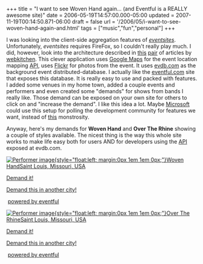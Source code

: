 +++
title = "I want to see Woven Hand again... (and Eventful is a REALLY awesome site)"
date = 2006-05-19T14:57:00.000-05:00
updated = 2007-11-19T00:14:50.871-06:00
draft = false
url = '/2006/05/i-want-to-see-woven-hand-again-and.html'
tags = ["music","fun","personal"]
+++

I was looking into the client-side aggregation features of [_eventsites_](http://www.eventsites.co.uk/ "Event Sites"). Unfortunately, _eventsites_ requires FireFox, so I couldn't really play much. I did, however, look into the architecture described in [this](http://www.webkitchen.co.uk/2006/05/eventsites-serverless-web-development.html) [pair](http://www.webkitchen.co.uk/2006/05/eventsites-architecture.html) of articles by [webkitchen](http://www.webkitchen.co.uk/). This clever application uses [Google Maps](http://maps.google.com/ "The best of the interactive maps") for the event location mapping [API](http://www.google.com/apis/maps/), uses [Flickr](http://flickr.com/ "Online photos to share") for photos from the event. It uses [evdb.com](http://evdb.com "Events Database") as the background event distributed-database. I actually like the [eventful.com](http://eventful.com "Search Local Events Worldwide") site that exposes this database. It is really easy to use and packed with features. I added some venues in my home town, added a couple events and performers and even created some "demands" for shows from bands I really like. Those demand can be exposed on your own site for others to click on and "increase the demand". I like this idea a lot. Maybe [Microsoft](http://www.microsoft.com "Microsoft's home site.") could use this setup for polling the development community for features we want, instead of [this](http://lab.msdn.microsoft.com/productfeedback/default.aspx "MSDN Product Feedback Center") monstrosity.

Anyway, here's my demands for **Woven Hand** and **Over The Rhine** showing a couple of styles available. The nicest thing is the way this whole site works to make life easy both for users AND for developers using the [API](http://api.evdb.com/ "EVDB's API") exposed at evdb.com.

[![Performer image](http://images.evdb.com/images/medium/I0-001/000/106/559-9.jpeg){style="float:left; margin:0px 1em 1em 0px;"}](http://eventful.com/demand/D0-001-000000646-5)[Woven Hand](http://eventful.com/demand/D0-001-000000646-5)[Saint Louis, Missouri, USA](http://eventful.com/demand/D0-001-000000646-5)

[Demand it!](http://eventful.com/demand/D0-001-000000646-5/join)

[Demand this in another city!](http://eventful.com/performers/P0-001-000001451-6/demand)

 [powered by eventful](http://eventful.com/)

[![Performer image](http://images.evdb.com/images/medium/I0-001/000/106/557-1.jpeg){style="float:left; margin:0px 1em 1em 0px;"}](http://eventful.com/demand/D0-001-000000645-6)[Over The Rhine](http://eventful.com/demand/D0-001-000000645-6)[Saint Louis, Missouri, USA](http://eventful.com/demand/D0-001-000000645-6)

[Demand it!](http://eventful.com/demand/D0-001-000000645-6/join)

[Demand this in another city!](http://eventful.com/performers/P0-001-000001450-7/demand)

 [powered by eventful](http://eventful.com/)
